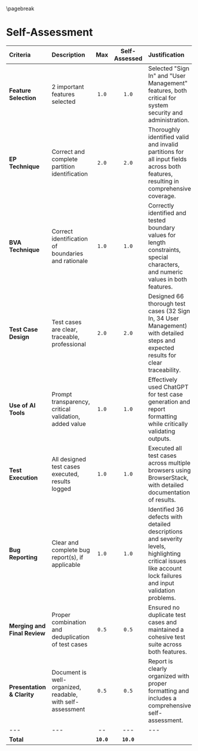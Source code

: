 \pagebreak
# Self-Assessment

| **Criteria** | **Description** | **Max** | **Self-Assessed** | **Justification** |
| :---- | :---- | :--: | :---: | :-------- |
| **Feature Selection** | 2 important features selected | `1.0` | `1.0` | Selected "Sign In" and "User Management" features, both critical for system security and administration. |
| **EP Technique** | Correct and complete partition identification | `2.0` | `2.0` | Thoroughly identified valid and invalid partitions for all input fields across both features, resulting in comprehensive coverage. |
| **BVA Technique** | Correct identification of boundaries and rationale | `1.0` | `1.0` | Correctly identified and tested boundary values for length constraints, special characters, and numeric values in both features. |
| **Test Case Design** | Test cases are clear, traceable, professional | `2.0` | `2.0` | Designed 66 thorough test cases (32 Sign In, 34 User Management) with detailed steps and expected results for clear traceability. |
| **Use of AI Tools** | Prompt transparency, critical validation, added value | `1.0` | `1.0` | Effectively used ChatGPT for test case generation and report formatting while critically validating outputs. |
| **Test Execution** | All designed test cases executed, results logged | `1.0` | `1.0` | Executed all test cases across multiple browsers using BrowserStack, with detailed documentation of results. |
| **Bug Reporting** | Clear and complete bug report(s), if applicable | `1.0` | `1.0` | Identified 36 defects with detailed descriptions and severity levels, highlighting critical issues like account lock failures and input validation problems. |
| **Merging and Final Review** | Proper combination and deduplication of test cases | `0.5` | `0.5` | Ensured no duplicate test cases and maintained a cohesive test suite across both features. |
| **Presentation & Clarity** | Document is well-organized, readable, with self-assessment | `0.5` | `0.5` | Report is clearly organized with proper formatting and includes a comprehensive self-assessment. |
| --- | --- | -- | --- | --- |
| **Total** | | **`10.0`** | **`10.0`** | |
